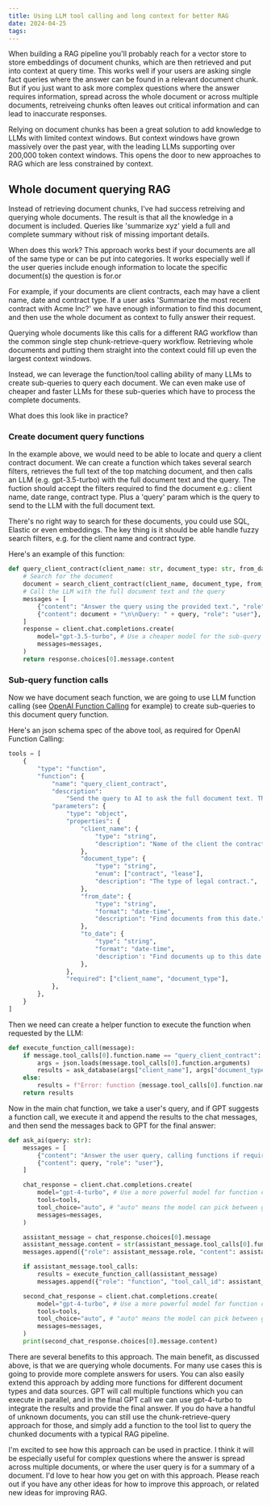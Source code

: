 ```yaml
---
title: Using LLM tool calling and long context for better RAG
date: 2024-04-25
tags:
---
```


When building a RAG pipeline you'll probably reach for a vector store to store embeddings of document chunks, which are then retrieved and put into context at query time. This works well if your users are asking single fact queries where the answer can be found in a relevant document chunk. But if you just want to ask more complex questions where the answer requires information, spread across the whole document or across multiple documents, retreiveing chunks often leaves out critical information and can lead to inaccurate responses.

Relying on document chunks has been a great solution to add knowledge to LLMs with limited context windows. But context windows have grown massively over the past year, with the leading LLMs supporting over 200,000 token context windows. This opens the door to new approaches to RAG which are less constrained by context.

## Whole document querying RAG

Instead of retrieving document chunks, I've had success retreiving and querying whole documents. The result is that all the knowledge in a document is included. Queries like 'summarize xyz' yield a full and complete summary without risk of missing important details.

When does this work? This approach works best if your documents are all of the same type or can be put into categories. It works especially well if the user queries include enough information to locate the specific document(s) the question is for.or

For example, if your documents are client contracts, each may have a client name, date and contract type. If a user asks 'Summarize the most recent contract with Acme Inc?' we have enough information to find this document, and then use the whole document as context to fully answer their request.

Querying whole documents like this calls for a different RAG workflow than the common single step chunk-retrieve-query workflow. Retrieving whole documents and putting them straight into the context could fill up even the largest context windows.

Instead, we can leverage the function/tool calling ability of many LLMs to create sub-queries to query each document. We can even make use of cheaper and faster LLMs for these sub-queries which have to process the complete documents.

What does this look like in practice?

### Create document query functions

In the example above, we would need to be able to locate and query a client contract document. We can create a function which takes several search filters, retrieves the full text of the top matching document, and then calls an LLM (e.g. gpt-3.5-turbo) with the full document text and the query. The fuction should accept the filters required to find the document e.g.: client name, date range, contract type. Plus a 'query' param which is the query to send to the LLM with the full document text.

There's no right way to search for these documents, you could use SQL, Elastic or even embeddings. The key thing is it should be able handle fuzzy search filters, e.g. for the client name and contract type.

Here's an example of this function:

```python
def query_client_contract(client_name: str, document_type: str, from_date: str = None, to_date: str = None, query: str):
	# Search for the document
	document = search_client_contract(client_name, document_type, from_date, to_date)
	# Call the LLM with the full document text and the query
    messages = [
        {"content": "Answer the query using the provided text.", "role": "system"},
        {"content": document + "\n\nQuery: " + query, "role": "user"},
    ]
	response = client.chat.completions.create(
        model="gpt-3.5-turbo", # Use a cheaper model for the sub-query which will process the full document
        messages=messages,
    )
	return response.choices[0].message.content
```

### Sub-query function calls

Now we have document seach function, we are going to use LLM function calling (see [OpenAI Function Calling](https://platform.openai.com/docs/guides/function-calling) for example) to create sub-queries to this document query function.

Here's an json schema spec of the above tool, as required for OpenAI Function Calling:

```python
tools = [
	{
		"type": "function",
		"function": {
			"name": "query_client_contract",
			"description":
				"Send the query to AI to ask the full document text. The AI response will be returned.",
			"parameters": {
				"type": "object",
				"properties": {
					"client_name": {
						"type": "string",
						"description": "Name of the client the contract is for.",
					},
					"document_type": {
						"type": "string",
						"enum": ["contract", "lease"],
						"description": "The type of legal contract.",
					},
					"from_date": {
						"type": "string",
						"format": "date-time",
						"description": "Find documents from this date.",
					},
					"to_date": {
						"type": "string",
						"format": "date-time",
						'description': "Find documents up to this date.",
					},
				},
				"required": ["client_name", "document_type"],
			},
		},
	}
]
```

Then we need can create a helper function to execute the function when requested by the LLM:

```python
def execute_function_call(message):
    if message.tool_calls[0].function.name == "query_client_contract":
        args = json.loads(message.tool_calls[0].function.arguments)
        results = ask_database(args["client_name"], args["document_type"], args["from_date"], args["to_date"], args["query"])
    else:
        results = f"Error: function {message.tool_calls[0].function.name} does not exist"
    return results
```

Now in the main chat function, we take a user's query, and if GPT suggests a function call, we execute it and append the results to the chat messages, and then send the messages back to GPT for the final answer:

```python
def ask_ai(query: str):
    messages = [
        {"content": "Answer the user query, calling functions if required.", "role": "system"},
        {"content": query, "role": "user"},
    ]

	chat_response = client.chat.completions.create(
        model="gpt-4-turbo", # Use a more powerful model for function calling
        tools=tools,
        tool_choice="auto", # "auto" means the model can pick between generating a message or calling a function
        messages=messages,
    )

	assistant_message = chat_response.choices[0].message
	assistant_message.content = str(assistant_message.tool_calls[0].function)
	messages.append({"role": assistant_message.role, "content": assistant_message.content})

	if assistant_message.tool_calls:
		results = execute_function_call(assistant_message)
		messages.append({"role": "function", "tool_call_id": assistant_message.tool_calls[0].id, "name": assistant_message.tool_calls[0].function.name, "content": results})

	second_chat_response = client.chat.completions.create(
        model="gpt-4-turbo", # Use a more powerful model for function calling
        tools=tools,
        tool_choice="auto", # "auto" means the model can pick between generating a message or calling a function
        messages=messages,
    )
	print(second_chat_response.choices[0].message.content)
```

There are several benefits to this approach. The main benefit, as discussed above, is that we are querying whole documents. For many use cases this is going to provide more complete answers for users. You can also easily extend this approach by adding more functions for different document types and data sources. GPT will call multiple functions which you can execute in parallel, and in the final GPT call we can use gpt-4-turbo to integrate the results and provide the final answer. If you do have a handful of unknown documents, you can still use the chunk-retrieve-query approach for those, and simply add a function to the tool list to query the chunked documents with a typical RAG pipeline.

I'm excited to see how this approach can be used in practice. I think it will be especially useful for complex questions where the answer is spread across multiple documents, or where the user query is for a summary of a document. I'd love to hear how you get on with this approach. Please reach out if you have any other ideas for how to improve this approach, or related new ideas for improving RAG.
